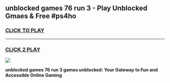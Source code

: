 
## unblocked games 76 run 3 - Play Unblocked Gmaes & Free #ps4ho
<h3>
<a href="https://premium.freeplayer.one?title=unblocked_games_76_run_3&ref=01M">CLICK TO PLAY</a></h3>
<hr>

<h3>
<a href="https://premium.freeplayer.one?title=unblocked_games_76_run_3&ref=01M">CLICK 2 PLAY</a>
  
</h3>

<a href="https://premium.freeplayer.one?title=unblocked_games_76_run_3&ref=01M"><img src="https://clearcache.store/games.png"></a>


**unblocked games 76 run 3 games unblocked: Your Gateway to Fun and Accessible Online Gaming**
